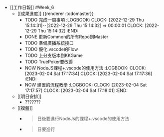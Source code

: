 - [[工作日報]] #Week_6
	- [[成果進度]] {{renderer :todomaster}}
		- TODO 完成一周事項
		  :LOGBOOK:
		  CLOCK: [2022-12-29 Thu 15:14:31]--[2022-12-29 Thu 15:14:32] =>  00:00:01
		  CLOCK: [2022-12-29 Thu 15:14:32]
		  :END:
		- DONE 更新Common的所有Repo到Master
		- TODO 準備廣播系統接口
		- TODO 優化.vscode的Flow
		- TODO 上分支版本到KKGame
		- TODO TruePoker要改善
		- NOW NodeJS課程+.vscode的使用方法
		  :LOGBOOK:
		  CLOCK: [2023-02-04 Sat 17:17:34]
		  CLOCK: [2023-02-04 Sat 17:17:36]
		  :END:
		- NOW 建置的流程教學
		  :LOGBOOK:
		  CLOCK: [2023-02-04 Sat 17:17:57]
		  CLOCK: [2023-02-04 Sat 17:18:01]
		  :END:
	- [[明日安排]]
		- ???????
	- [[複盤]]
		- > 日後要進行NodeJs的課程+.vscode的使用方法
		- > 日要進行